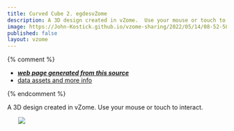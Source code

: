 ```yaml
---
title: Curved Cube 2. egdesvZome
description: A 3D design created in vZome.  Use your mouse or touch to interact.
image: https://John-Kostick.github.io/vzome-sharing/2022/05/14/08-52-58-Curved-Cube-2.-egdesvZome/Curved-Cube-2.-egdesvZome.png
published: false
layout: vzome
---
```


{% comment %}
 - [***web page generated from this source***](<https://John-Kostick.github.io/vzome-sharing/2022/05/14/Curved-Cube-2.-egdesvZome-08-52-58.html>)
 - [data assets and more info](<https://github.com/John-Kostick/vzome-sharing/tree/main/2022/05/14/08-52-58-Curved-Cube-2.-egdesvZome/>)
 
{% endcomment %}

A 3D design created in vZome.  Use your mouse or touch to interact.

<vzome-viewer style="width: 87%; height: 60vh; margin: 5%"
       src="https://John-Kostick.github.io/vzome-sharing/2022/05/14/08-52-58-Curved-Cube-2.-egdesvZome/Curved-Cube-2.-egdesvZome.vZome" >
  <img src="https://John-Kostick.github.io/vzome-sharing/2022/05/14/08-52-58-Curved-Cube-2.-egdesvZome/Curved-Cube-2.-egdesvZome.png" />
</vzome-viewer>
